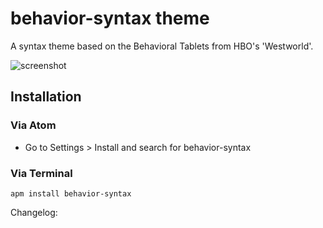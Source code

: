 # behavior-syntax theme

A syntax theme based on the Behavioral Tablets from HBO's 'Westworld'.

![screenshot](http://i.imgur.com/PLUi2gg.png)

## Installation
### Via Atom
 * Go to Settings > Install and search for behavior-syntax

### Via Terminal

```
apm install behavior-syntax
```

Changelog:
